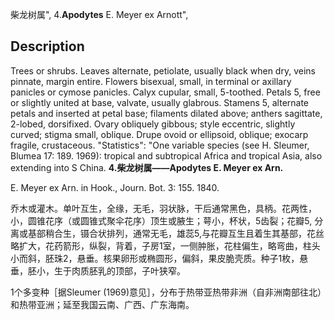 柴龙树属",
4.**Apodytes** E. Meyer ex Arnott",

## Description
Trees or shrubs. Leaves alternate, petiolate, usually black when dry, veins pinnate, margin entire. Flowers bisexual, small, in terminal or axillary panicles or cymose panicles. Calyx cupular, small, 5-toothed. Petals 5, free or slightly united at base, valvate, usually glabrous. Stamens 5, alternate petals and inserted at petal base; filaments dilated above; anthers sagittate, 2-lobed, dorsifixed. Ovary obliquely gibbous; style eccentric, slightly curved; stigma small, oblique. Drupe ovoid or ellipsoid, oblique; exocarp fragile, crustaceous.
  "Statistics": "One variable species (see H. Sleumer, Blumea 17: 189. 1969): tropical and subtropical Africa and tropical Asia, also extending into S China.
**4.柴龙树属——Apodytes E. Meyer ex Arn.**

E. Meyer ex Arn. in Hook., Journ. Bot. 3: 155. 1840.

乔木或灌木。单叶互生，全缘，无毛，羽状脉，干后通常黑色，具柄。花两性，小，圆锥花序（或圆锥式聚伞花序）顶生或腋生；萼小，杯状，5齿裂；花瓣5, 分离或基部稍合生，镊合状排列，通常无毛，雄蕊5,与花瓣互生且着生其基部，花丝略扩大，花药箭形，纵裂，背着，子房1室，一侧肿胀，花柱偏生，略弯曲，柱头小而斜，胚珠2，悬垂。核果卵形或椭圆形，偏斜，果皮脆壳质。种子1枚，悬垂，胚小，生于肉质胚乳的顶部，子叶狭窄。

1个多变种［据Sleumer (1969)意见］，分布于热带亚热带非洲（自非洲南部往北）和热带亚洲；延至我国云南、广西、广东海南。
